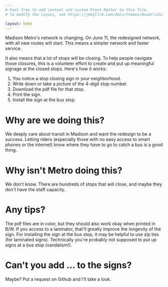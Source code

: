 ```yaml
---
# Feel free to add content and custom Front Matter to this file.
# To modify the layout, see https://jekyllrb.com/docs/themes/#overriding-theme-defaults

layout: home
---
```


Madison Metro's network is changing. On June 11, the redesigned network, with all new routes will start. This means a simpler network and faster service. 

It also means that a lot of stops will be closing. To help people navigate those closures, this is a volunteer effort to create and put up meaningful signage at the closed stops. Here's how it works:

1. You notice a stop closing sign in your neighborhood. 
2. Write down or take a picture of the 4-digit stop number.
3. Download the pdf file for that stop.
4. Print the sign.
5. Install the sign at the bus stop.

# Why are we doing this?
We deeply care about transit in Madison and want the redesign to be a success. Letting riders (especially those with no easy access to smart phones or the internet) know where they have to go to catch a bus is a good thing.

# Why isn't Metro doing this?
We don't know. There are hundreds of stops that will close, and maybe they don't have the staff capacity.

# Any tips?
The pdf files are in color, but they should also work okay when printed in B/W. If you access to a laminator, that'll greatly improve the longevity of the sign. For installing the sign at the bus stop, it may be helpful to use zip ties (for laminated signs). Technically you're probably not supposed to put up signs at a bus stop (vandalism!).

# Can't you add ... to the signs? 
Maybe? Put a request on Github and I'll take a look.

